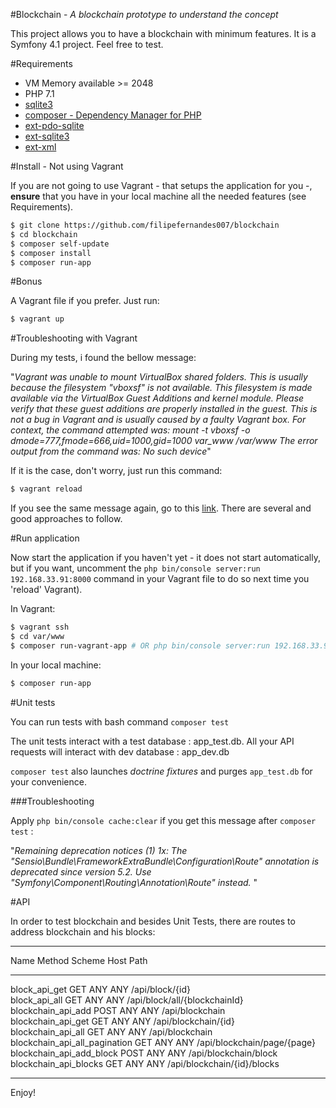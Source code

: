 #Blockchain - _A blockchain prototype to understand the concept_ 

This project allows you to have a blockchain with minimum features. 
It is a Symfony 4.1 project. Feel free to test.

#Requirements

* VM Memory available >= 2048
* PHP 7.1
* [sqlite3](https://www.sqlite.org/download.html)
* [composer - Dependency Manager for PHP](https://getcomposer.org/download/) 
* [ext-pdo-sqlite](http://php.net/manual/en/ref.pdo-sqlite.php)
* [ext-sqlite3](http://php.net/manual/en/book.sqlite3.php)
* [ext-xml](http://php.net/manual/en/dom.setup.php)

#Install - Not using Vagrant

If you are not going to use Vagrant - that setups the application for you -, **ensure** that you have in your local machine
all the needed features (see Requirements).

```bash
$ git clone https://github.com/filipefernandes007/blockchain
$ cd blockchain
$ composer self-update
$ composer install
$ composer run-app
```

#Bonus

A Vagrant file if you prefer. Just run: 

```bash
$ vagrant up
```

#Troubleshooting with Vagrant

During my tests, i found the bellow message:

"_Vagrant was unable to mount VirtualBox shared folders. This is usually because the filesystem "vboxsf" is not available. This filesystem is made available via the VirtualBox Guest Additions and kernel module. Please verify that these guest additions are properly installed in the guest. This is not a bug in Vagrant and is usually caused by a faulty Vagrant box. For context, the command attempted was: mount -t vboxsf -o dmode=777,fmode=666,uid=1000,gid=1000 var_www /var/www The error output from the command was: No such device_"

If it is the case, don't worry, just run this command:

```bash
$ vagrant reload
```

If you see the same message again, go to this [link](https://stackoverflow.com/questions/43492322/vagrant-was-unable-to-mount-virtualbox-shared-folders). There are several and good approaches to follow.

#Run application

Now start the application if you haven't yet - it does not start automatically, but if you want, uncomment the `` php bin/console server:run 192.168.33.91:8000 `` command in your Vagrant file to do so next time you 'reload' Vagrant). 

In Vagrant:

```bash
$ vagrant ssh
$ cd var/www
$ composer run-vagrant-app # OR php bin/console server:run 192.168.33.91:8000 
```

In your local machine:

```bash
$ composer run-app 
```

#Unit tests

You can run tests with bash command ``` composer test ```

The unit tests interact with a test database : app_test.db.
All your API requests will interact with dev database : app_dev.db 

` composer test ` also launches _doctrine fixtures_ and purges `app_test.db` 
for your convenience.  

###Troubleshooting

Apply ``` php bin/console cache:clear ``` if you get this message after ``` composer test ``` : 

"_Remaining deprecation notices (1)
   1x: The "Sensio\Bundle\FrameworkExtraBundle\Configuration\Route" annotation is deprecated since version 5.2. Use "Symfony\Component\Routing\Annotation\Route" instead._
"

#API

In order to test blockchain and besides Unit Tests, there are routes to address blockchain and his blocks:

 ------------------------------- -------- -------- ------ ------------------------------- 
  Name                            Method   Scheme   Host   Path                           
 ------------------------------- -------- -------- ------ ------------------------------- 
  block_api_get                   GET      ANY      ANY    /api/block/{id}                
  block_api_all                   GET      ANY      ANY    /api/block/all/{blockchainId}  
  blockchain_api_add              POST     ANY      ANY    /api/blockchain                
  blockchain_api_get              GET      ANY      ANY    /api/blockchain/{id}           
  blockchain_api_all              GET      ANY      ANY    /api/blockchain                
  blockchain_api_all_pagination   GET      ANY      ANY    /api/blockchain/page/{page}    
  blockchain_api_add_block        POST     ANY      ANY    /api/blockchain/block          
  blockchain_api_blocks           GET      ANY      ANY    /api/blockchain/{id}/blocks    
 ------------------------------- -------- -------- ------ ------------------------------- 

Enjoy!